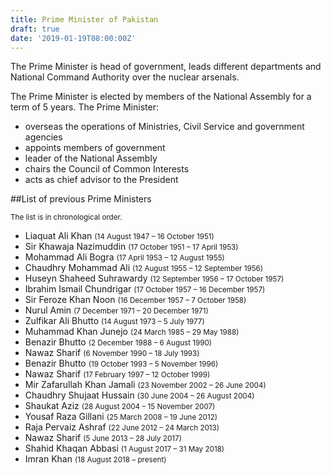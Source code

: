 ```yaml
---
title: Prime Minister of Pakistan
draft: true
date: '2019-01-19T08:00:00Z'
---
```


<p class="lead">The Prime Minister is head of government, leads different departments and National Command Authority over the nuclear arsenals.</p>

The Prime Minister is elected by members of the National Assembly for a term of 5 years. The Prime Minister:

- overseas the operations of Ministries, Civil Service and government agencies
- appoints members of government
- leader of the National Assembly
- chairs the Council of Common Interests
- acts as chief advisor to the President

##List of previous Prime Ministers

<small class="text-muted">The list is in chronological order.</small>

- Liaquat Ali Khan <small class="text-muted">(14 August 1947 &ndash; 16 October 1951)</small>
- Sir Khawaja Nazimuddin <small class="text-muted">(17 October 1951 &ndash; 17 April 1953)</small>
- Mohammad Ali Bogra <small class="text-muted">(17 April 1953 &ndash; 12 August 1955)</small>
- Chaudhry Mohammad Ali <small class="text-muted">(12 August 1955 &ndash; 12 September 1956)</small>
- Huseyn Shaheed Suhrawardy <small class="text-muted">(12 September 1956 &ndash; 17 October 1957)</small>
- Ibrahim Ismail Chundrigar <small class="text-muted">(17 October 1957 &ndash; 16 December 1957)</small>
- Sir Feroze Khan Noon <small class="text-muted">(16 December 1957 &ndash; 7 October 1958)</small>
- Nurul Amin <small class="text-muted">(7 December 1971 &ndash; 20 December 1971)</small>
- Zulfikar Ali Bhutto <small class="text-muted">(14 August 1973 &ndash; 5 July 1977)</small>
- Muhammad Khan Junejo <small class="text-muted">(24 March 1985 &ndash; 29 May 1988)</small>
- Benazir Bhutto <small class="text-muted">(2 December 1988 &ndash; 6 August 1990)</small>
- Nawaz Sharif <small class="text-muted">(6 November 1990 &ndash; 18 July 1993)</small>
- Benazir Bhutto <small class="text-muted">(19 October 1993 &ndash; 5 November 1996)</small>
- Nawaz Sharif <small class="text-muted">(17 February 1997 &ndash; 12 October 1999)</small>
- Mir Zafarullah Khan Jamali <small class="text-muted">(23 November 2002 &ndash; 26 June 2004)</small>
- Chaudhry Shujaat Hussain <small class="text-muted">(30 June 2004 &ndash; 26 August 2004)</small>
- Shaukat Aziz <small class="text-muted">(28 August 2004 &ndash; 15 November 2007)</small>
- Yousaf Raza Gillani <small class="text-muted">(25 March 2008 &ndash; 19 June 2012)</small>
- Raja Pervaiz Ashraf <small class="text-muted">(22 June 2012 &ndash; 24 March 2013)</small>
- Nawaz Sharif <small class="text-muted">(5 June 2013 &ndash; 28 July 2017)</small>
- Shahid Khaqan Abbasi <small class="text-muted">(1 August 2017 &ndash; 31 May 2018)</small>
- Imran Khan <small class="text-muted">(18 August 2018 &ndash; present)</small>
